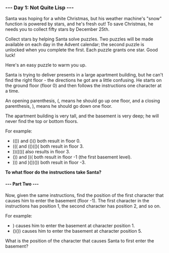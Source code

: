 ### --- Day 1: Not Quite Lisp ---

Santa was hoping for a white Christmas, but his weather machine's "snow" function is powered by stars, and he's fresh
out! To save Christmas, he needs you to collect fifty stars by December 25th.

Collect stars by helping Santa solve puzzles. Two puzzles will be made available on each day in the Advent calendar; the
second puzzle is unlocked when you complete the first. Each puzzle grants one star. Good luck!

Here's an easy puzzle to warm you up.

Santa is trying to deliver presents in a large apartment building, but he can't find the right floor - the directions he
got are a little confusing. He starts on the ground floor (floor 0) and then follows the instructions one character at a
time.

An opening parenthesis, (, means he should go up one floor, and a closing parenthesis, ), means he should go down one
floor.

The apartment building is very tall, and the basement is very deep; he will never find the top or bottom floors.

For example:

- (()) and ()() both result in floor 0.
- ((( and (()(()( both result in floor 3.
- ))((((( also results in floor 3.
- ()) and ))( both result in floor -1 (the first basement level).
- ))) and )())()) both result in floor -3.

**To what floor do the instructions take Santa?**

#### --- Part Two ---

Now, given the same instructions, find the position of the first character that causes him to enter the basement (floor
-1). The first character in the instructions has position 1, the second character has position 2, and so on.

For example:

- ) causes him to enter the basement at character position 1.
- ()()) causes him to enter the basement at character position 5.

What is the position of the character that causes Santa to first enter the basement?
